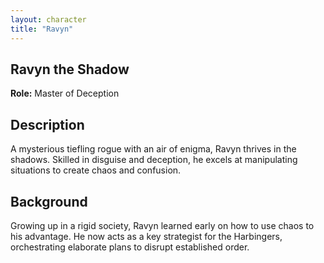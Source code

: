 ```yaml
---
layout: character
title: "Ravyn"
---
```


## Ravyn the Shadow
**Role:** Master of Deception
## Description
A mysterious tiefling rogue with an air of enigma, Ravyn thrives in the shadows. Skilled in disguise and deception, he excels at manipulating situations to create chaos and confusion.
## Background 
Growing up in a rigid society, Ravyn learned early on how to use chaos to his advantage. He now acts as a key strategist for the Harbingers, orchestrating elaborate plans to disrupt established order.